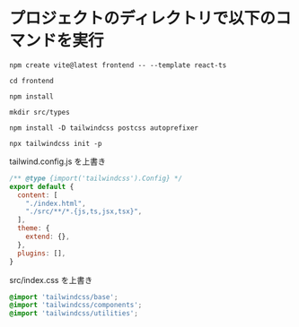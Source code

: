 # プロジェクトのディレクトリで以下のコマンドを実行
`npm create vite@latest frontend -- --template react-ts`

`cd frontend`

`npm install`

`mkdir src/types`

`npm install -D tailwindcss postcss autoprefixer`

`npx tailwindcss init -p`



tailwind.config.js を上書き
```js
/** @type {import('tailwindcss').Config} */
export default {
  content: [
    "./index.html",
    "./src/**/*.{js,ts,jsx,tsx}",
  ],
  theme: {
    extend: {},
  },
  plugins: [],
}
```

src/index.css を上書き
```css
@import 'tailwindcss/base';
@import 'tailwindcss/components';
@import 'tailwindcss/utilities';
```